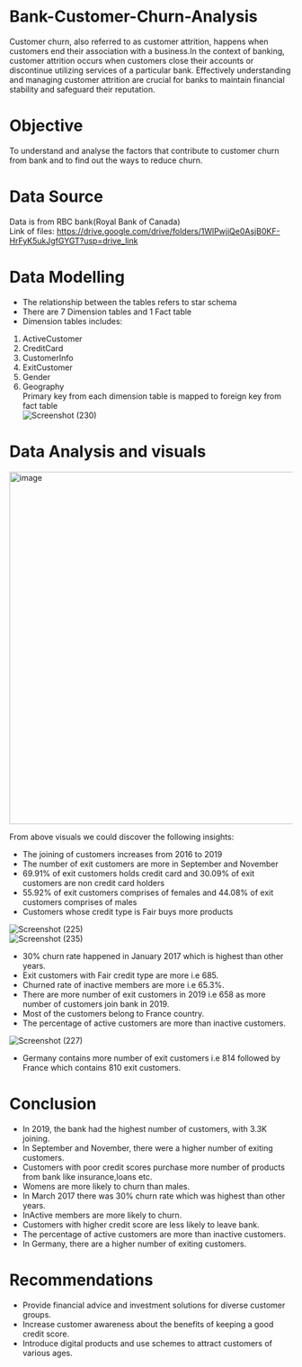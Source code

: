# Bank-Customer-Churn-Analysis  

Customer churn, also referred to as customer attrition, happens when customers end their association with a business.In the context of banking, customer attrition occurs when customers close their accounts or discontinue utilizing services of a particular bank. Effectively understanding and managing customer attrition are crucial for banks to maintain financial stability and safeguard their reputation.
# Objective
To understand and analyse the factors that contribute to customer churn from bank and to find out the ways to reduce churn.

# Data Source
Data is from RBC bank(Royal Bank of Canada)  
Link of files: https://drive.google.com/drive/folders/1WlPwjiQe0AsjB0KF-HrFyK5ukJgfGYGT?usp=drive_link

# Data Modelling
* The relationship between the tables refers to star schema
* There are 7 Dimension tables and 1 Fact table
* Dimension tables includes:
1. ActiveCustomer  
2. CreditCard  
3. CustomerInfo  
4. ExitCustomer  
5. Gender  
6. Geography  
Primary key from each dimension table is mapped to foreign key from fact table    
![Screenshot (230)](https://github.com/nishidha89/Bank-Customer-Churn-Analysis-using-PowerBI/assets/78490621/1f663c7f-9eb0-402e-8546-c49cb5dcf47d)


# Data Analysis and visuals
<img width="626" alt="image" src="https://github.com/nishidha89/Bank-Customer-Churn-Analysis-using-PowerBI/assets/78490621/871b986f-ca96-4b43-abf8-6929fb3a39ae">

From above visuals we could discover the following insights:    
* The joining of customers increases from 2016 to 2019  
* The number of exit customers are more in September and November  
* 69.91% of exit customers holds credit card and 30.09% of exit customers are non credit card holders  
* 55.92% of exit customers comprises of females and 44.08% of exit customers comprises of males  
* Customers whose credit type is Fair buys more products  

![Screenshot (225)](https://github.com/nishidha89/Bank-Customer-Churn-Analysis-using-PowerBI/assets/78490621/c24fa8d6-fd6d-49c4-b9ed-2872aa9ce9f2)  
![Screenshot (235)](https://github.com/nishidha89/Bank-Customer-Churn-Analysis-using-PowerBI/assets/78490621/568e5d61-fc72-4fc8-a93f-33f9099c6ccf)  

* 30% churn rate happened in January 2017 which is highest than other years.    
* Exit customers with Fair credit type are more i.e 685.  
* Churned rate of inactive members are more i.e 65.3%.  
* There are more number of exit customers in 2019 i.e 658 as more number of customers join bank in 2019.  
* Most of the customers belong to France country.
* The percentage of active customers are more than inactive customers.  


![Screenshot (227)](https://github.com/nishidha89/Bank-Customer-Churn-Analysis-using-PowerBI/assets/78490621/2d5c1c9f-d8e5-4b7a-a06f-16fa3538ee6e)
* Germany contains more number of exit customers i.e 814 followed by France which contains 810 exit customers.  

# Conclusion  
* In 2019, the bank had the highest number of customers, with 3.3K joining.  
* In September and November, there were a higher number of exiting customers.  
* Customers with poor credit scores purchase more number of products from bank like insurance,loans etc.    
* Womens are more likely to churn than males.  
* In March 2017 there was 30% churn rate which was highest than other years.    
* InActive members are more likely to churn.    
* Customers with higher credit score are less likely to leave bank.    
* The percentage of active customers are more than inactive customers.   
* In Germany, there are a higher number of exiting customers.    

# Recommendations
* Provide financial advice and investment solutions for diverse customer groups.  
* Increase customer awareness about the benefits of keeping a good credit score.  
* Introduce digital products and use schemes to attract customers of various ages.  


